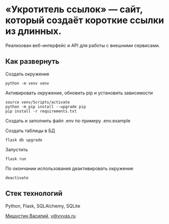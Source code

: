 # «Укротитель ссылок» — сайт, который создаёт короткие ссылки из длинных.
Реализован веб-интерфейс и API для работы с внешними сервисами.

## Как развернуть  

Создать окружение  
```  
python -m venv venv  
```  

Активировать окружение, обновить pip и установить зависимости  
```  
source venv/Scripts/activate  
python -m pip install --upgrade pip  
pip install -r requirements.txt  
```  

Создать и заполнить файл .env по примеру .env.example  

Создать таблицы в БД  
```  
flask db upgrade  
```  

Запустить  
```  
flask run  
```  

По окончании использования деактивировать окружение  
```  
deactivate  
```  

## Стек технологий  
Python, Flask, SQLAlchemy, SQLite  

[Мишустин Василий](https://github.com/vvvas), v@vvvas.ru  
